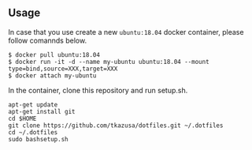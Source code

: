 ## Usage
In case that you use create a new `ubuntu:18.04` docker container, please follow comannds below. 
```
$ docker pull ubuntu:18.04
$ docker run -it -d --name my-ubuntu ubuntu:18.04 --mount type=bind,source=XXX,target=XXX
$ docker attach my-ubuntu
```

In the container, clone this repository and run setup.sh.

```
apt-get update
apt-get install git
cd $HOME 
git clone https://github.com/tkazusa/dotfiles.git ~/.dotfiles
cd ~/.dotfiles
sudo bashsetup.sh
```
